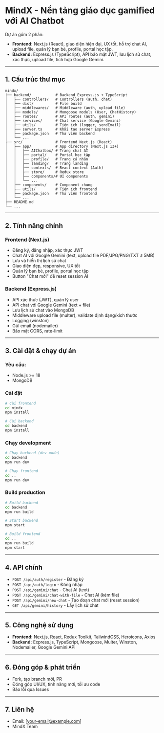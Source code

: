 # MindX - Nền tảng giáo dục gamified với AI Chatbot
 
Dự án gồm 2 phần:
- **Frontend:** Next.js (React), giao diện hiện đại, UX tốt, hỗ trợ chat AI, upload file, quản lý bạn bè, profile, portal học tập.
- **Backend:** Express.js (TypeScript), API bảo mật JWT, lưu lịch sử chat, xác thực, upload file, tích hợp Google Gemini.

---

## 1. Cấu trúc thư mục

```
mindx/
├── backend/           # Backend Express.js + TypeScript
│   ├── controllers/   # Controllers (auth, chat)
│   ├── dist/          # File build
│   ├── middlewares/   # Middleware (auth, upload file)
│   ├── models/        # Mongoose models (User, ChatHistory)
│   ├── routes/        # API routes (auth, gemini)
│   ├── services/      # Chat service (Google Gemini)
│   ├── utils/         # Tiện ích (logger, sendEmail)
│   ├── server.ts      # Khởi tạo server Express
│   ├── package.json   # Thư viện backend
│   └── ...            
├── src/               # Frontend Next.js (React)
│   ├── app/           # App directory (Next.js 13+)
│   │   ├── AIChatbox/ # Trang chat AI
│   │   ├── portal/    # Portal học tập
│   │   ├── profile/   # Trang cá nhân
│   │   ├── landing/   # Trang landing
│   │   ├── contexts/  # React context (Auth)
│   │   ├── store/     # Redux store
│   │   ├── components/# UI components
│   │   └── ...
│   ├── components/    # Component chung
│   ├── utils/         # Tiện ích frontend
│   ├── package.json   # Thư viện frontend
│   └── ...
├── README.md
└── ...
```

---

## 2. Tính năng chính

### Frontend (Next.js)
- Đăng ký, đăng nhập, xác thực JWT
- Chat AI với Google Gemini (text, upload file PDF/JPG/PNG/TXT ≤ 5MB)
- Lưu và hiển thị lịch sử chat
- Giao diện đẹp, responsive, UX tốt
- Quản lý bạn bè, profile, portal học tập
- Button "Chat mới" để reset session AI

### Backend (Express.js)
- API xác thực (JWT), quản lý user
- API chat với Google Gemini (text + file)
- Lưu lịch sử chat vào MongoDB
- Middleware upload file (multer), validate định dạng/kích thước
- Logging (winston)
- Gửi email (nodemailer)
- Bảo mật CORS, rate-limit

---

## 3. Cài đặt & chạy dự án

### Yêu cầu:
- Node.js >= 18
- MongoDB

### Cài đặt

```bash
# Cài frontend
cd mindx
npm install

# Cài backend
cd backend
npm install
```

### Chạy development

```bash
# Chạy backend (dev mode)
cd backend
npm run dev

# Chạy frontend
cd ..
npm run dev
```

### Build production

```bash
# Build backend
cd backend
npm run build

# Start backend
npm start

# Build frontend
cd ..
npm run build
npm start
```

---

## 4. API chính

- `POST /api/auth/register` - Đăng ký
- `POST /api/auth/login` - Đăng nhập
- `POST /api/gemini/chat` - Chat AI (text)
- `POST /api/gemini/chat-with-file` - Chat AI (kèm file)
- `POST /api/gemini/new-chat` - Tạo đoạn chat mới (reset session)
- `GET /api/gemini/history` - Lấy lịch sử chat

---

## 5. Công nghệ sử dụng

- **Frontend:** Next.js, React, Redux Toolkit, TailwindCSS, Heroicons, Axios
- **Backend:** Express.js, TypeScript, Mongoose, Multer, Winston, Nodemailer, Google Gemini API

---

## 6. Đóng góp & phát triển

- Fork, tạo branch mới, PR
- Đóng góp UI/UX, tính năng mới, tối ưu code
- Báo lỗi qua Issues

---

## 7. Liên hệ

- Email: [your-email@example.com]
- MindX Team